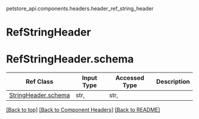 petstore_api.components.headers.header_ref_string_header
# RefStringHeader
# <a id="header_ref_string_headerorg.openapijsonschematools.codegen.model.CodegenKey@4bc247f3schema" >RefStringHeader.schema</a>
Ref Class | Input Type | Accessed Type | Description
--------- | ---------- | ------------- | ------------
[StringHeader.schema](../../components/headers/header_string_header.md#header_string_headerschema) | str,  | str,  | 

[[Back to top]](#top) [[Back to Component Headers]](../../../README.md#Component-Headers) [[Back to README]](../../../README.md)
